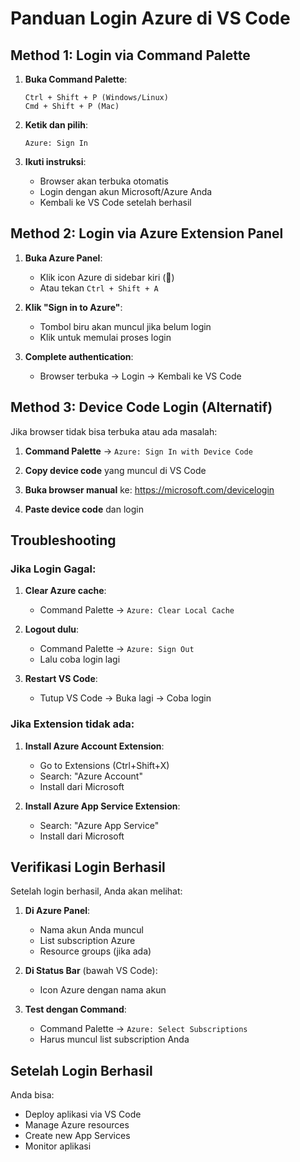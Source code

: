 # Panduan Login Azure di VS Code

## Method 1: Login via Command Palette

1. **Buka Command Palette**:
   ```
   Ctrl + Shift + P (Windows/Linux)
   Cmd + Shift + P (Mac)
   ```

2. **Ketik dan pilih**:
   ```
   Azure: Sign In
   ```

3. **Ikuti instruksi**:
   - Browser akan terbuka otomatis
   - Login dengan akun Microsoft/Azure Anda
   - Kembali ke VS Code setelah berhasil

## Method 2: Login via Azure Extension Panel

1. **Buka Azure Panel**:
   - Klik icon Azure di sidebar kiri (🔷)
   - Atau tekan `Ctrl + Shift + A`

2. **Klik "Sign in to Azure"**:
   - Tombol biru akan muncul jika belum login
   - Klik untuk memulai proses login

3. **Complete authentication**:
   - Browser terbuka → Login → Kembali ke VS Code

## Method 3: Device Code Login (Alternatif)

Jika browser tidak bisa terbuka atau ada masalah:

1. **Command Palette** → `Azure: Sign In with Device Code`

2. **Copy device code** yang muncul di VS Code

3. **Buka browser manual** ke: https://microsoft.com/devicelogin

4. **Paste device code** dan login

## Troubleshooting

### Jika Login Gagal:

1. **Clear Azure cache**:
   - Command Palette → `Azure: Clear Local Cache`

2. **Logout dulu**:
   - Command Palette → `Azure: Sign Out`
   - Lalu coba login lagi

3. **Restart VS Code**:
   - Tutup VS Code → Buka lagi → Coba login

### Jika Extension tidak ada:

1. **Install Azure Account Extension**:
   - Go to Extensions (Ctrl+Shift+X)
   - Search: "Azure Account"
   - Install dari Microsoft

2. **Install Azure App Service Extension**:
   - Search: "Azure App Service"
   - Install dari Microsoft

## Verifikasi Login Berhasil

Setelah login berhasil, Anda akan melihat:

1. **Di Azure Panel**:
   - Nama akun Anda muncul
   - List subscription Azure
   - Resource groups (jika ada)

2. **Di Status Bar** (bawah VS Code):
   - Icon Azure dengan nama akun

3. **Test dengan Command**:
   - Command Palette → `Azure: Select Subscriptions`
   - Harus muncul list subscription Anda

## Setelah Login Berhasil

Anda bisa:
- Deploy aplikasi via VS Code
- Manage Azure resources
- Create new App Services
- Monitor aplikasi
